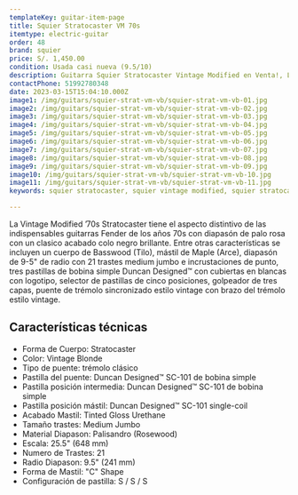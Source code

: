 ```yaml
---
templateKey: guitar-item-page
title: Squier Stratocaster VM 70s
itemtype: electric-guitar
order: 48
brand: squier
price: S/. 1,450.00
condition: Usada casi nueva (9.5/10)
description: Guitarra Squier Stratocaster Vintage Modified en Venta!, Lima, Peru
contactPhone: 51992780348
date: 2023-03-15T15:04:10.000Z
image1: /img/guitars/squier-strat-vm-vb/squier-strat-vm-vb-01.jpg
image2: /img/guitars/squier-strat-vm-vb/squier-strat-vm-vb-02.jpg
image3: /img/guitars/squier-strat-vm-vb/squier-strat-vm-vb-03.jpg
image4: /img/guitars/squier-strat-vm-vb/squier-strat-vm-vb-04.jpg
image5: /img/guitars/squier-strat-vm-vb/squier-strat-vm-vb-05.jpg
image6: /img/guitars/squier-strat-vm-vb/squier-strat-vm-vb-06.jpg
image7: /img/guitars/squier-strat-vm-vb/squier-strat-vm-vb-07.jpg
image8: /img/guitars/squier-strat-vm-vb/squier-strat-vm-vb-08.jpg
image9: /img/guitars/squier-strat-vm-vb/squier-strat-vm-vb-09.jpg
image10: /img/guitars/squier-strat-vm-vb/squier-strat-vm-vb-10.jpg
image11: /img/guitars/squier-strat-vm-vb/squier-strat-vm-vb-11.jpg
keywords: squier stratocaster, squier vintage modified, squier stratocaster vintage modified

---
```

La Vintage Modified ’70s Stratocaster tiene el aspecto distintivo de las indispensables guitarras Fender de los años 70s con diapasón de palo rosa con un clasico acabado colo negro brillante. Entre otras características se incluyen un cuerpo de Basswood (Tilo), mástil de Maple (Arce), diapasón de 9-5" de radio con 21 trastes medium jumbo e incrustaciones de punto, tres pastillas de bobina simple Duncan Designed™ con cubiertas en blancas con logotipo, selector de pastillas de cinco posiciones, golpeador de tres capas, puente de trémolo sincronizado estilo vintage con brazo del trémolo estilo vintage.

## Características técnicas

* Forma de Cuerpo: Stratocaster
* Color: Vintage Blonde
* Tipo de puente: trémolo clásico
* Pastilla del puente: Duncan Designed™ SC-101 de bobina simple
* Pastilla posición intermedia: Duncan Designed™ SC-101 de bobina simple
* Pastilla posición mástil: Duncan Designed™ SC-101 single-coil
* Acabado Mastil: Tinted Gloss Urethane
* Tamaño trastes: Medium Jumbo
* Material Diapason: Palisandro (Rosewood)
* Escala: 25.5" (648 mm)
* Numero de Trastes: 21
* Radio Diapason: 9.5" (241 mm)
* Forma de Mastil: "C" Shape
* Configuración de pastilla: S / S / S